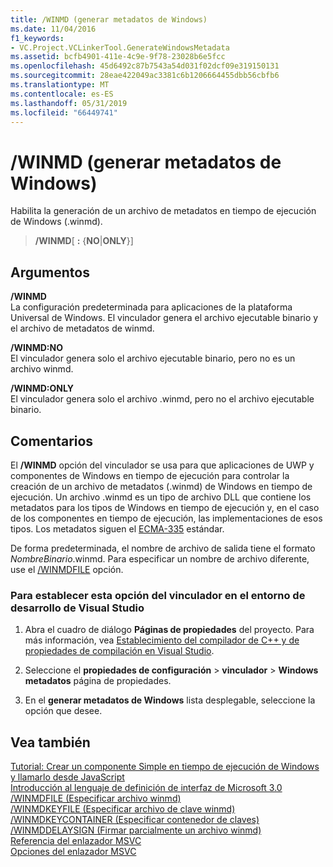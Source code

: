 ```yaml
---
title: /WINMD (generar metadatos de Windows)
ms.date: 11/04/2016
f1_keywords:
- VC.Project.VCLinkerTool.GenerateWindowsMetadata
ms.assetid: bcfb4901-411e-4c9e-9f78-23028b6e5fcc
ms.openlocfilehash: 45d6492c87b7543a54d031f02dcf09e319150131
ms.sourcegitcommit: 28eae422049ac3381c6b1206664455dbb56cbfb6
ms.translationtype: MT
ms.contentlocale: es-ES
ms.lasthandoff: 05/31/2019
ms.locfileid: "66449741"
---
```

# <a name="winmd-generate-windows-metadata"></a>/WINMD (generar metadatos de Windows)

Habilita la generación de un archivo de metadatos en tiempo de ejecución de Windows (.winmd).

> **/WINMD**\[ **:** {**NO**\|**ONLY**}]

## <a name="arguments"></a>Argumentos

**/WINMD**<br/>
La configuración predeterminada para aplicaciones de la plataforma Universal de Windows. El vinculador genera el archivo ejecutable binario y el archivo de metadatos de winmd.

**/WINMD:NO**<br/>
El vinculador genera solo el archivo ejecutable binario, pero no es un archivo winmd.

**/WINMD:ONLY**<br/>
El vinculador genera solo el archivo .winmd, pero no el archivo ejecutable binario.

## <a name="remarks"></a>Comentarios

El **/WINMD** opción del vinculador se usa para que aplicaciones de UWP y componentes de Windows en tiempo de ejecución para controlar la creación de un archivo de metadatos (.winmd) de Windows en tiempo de ejecución. Un archivo .winmd es un tipo de archivo DLL que contiene los metadatos para los tipos de Windows en tiempo de ejecución y, en el caso de los componentes en tiempo de ejecución, las implementaciones de esos tipos. Los metadatos siguen el [ECMA-335](https://www.ecma-international.org/publications/standards/Ecma-335.htm) estándar.

De forma predeterminada, el nombre de archivo de salida tiene el formato *NombreBinario*.winmd. Para especificar un nombre de archivo diferente, use el [/WINMDFILE](winmdfile-specify-winmd-file.md) opción.

### <a name="to-set-this-linker-option-in-the-visual-studio-development-environment"></a>Para establecer esta opción del vinculador en el entorno de desarrollo de Visual Studio

1. Abra el cuadro de diálogo **Páginas de propiedades** del proyecto. Para más información, vea [Establecimiento del compilador de C++ y de propiedades de compilación en Visual Studio](../working-with-project-properties.md).

1. Seleccione el **propiedades de configuración** > **vinculador** > **Windows metadatos** página de propiedades.

1. En el **generar metadatos de Windows** lista desplegable, seleccione la opción que desee.

## <a name="see-also"></a>Vea también

[Tutorial: Crear un componente Simple en tiempo de ejecución de Windows y llamarlo desde JavaScript](/windows/uwp/winrt-components/walkthrough-creating-a-simple-windows-runtime-component-and-calling-it-from-javascript)<br/>
[Introducción al lenguaje de definición de interfaz de Microsoft 3.0](/uwp/midl-3/intro)<br/>
[/WINMDFILE (Especificar archivo winmd)](winmdfile-specify-winmd-file.md)<br/>
[/WINMDKEYFILE (Especificar archivo de clave winmd)](winmdkeyfile-specify-winmd-key-file.md)<br/>
[/WINMDKEYCONTAINER (Especificar contenedor de claves)](winmdkeycontainer-specify-key-container.md)<br/>
[/WINMDDELAYSIGN (Firmar parcialmente un archivo winmd)](winmddelaysign-partially-sign-a-winmd.md)<br/>
[Referencia del enlazador MSVC](linking.md)<br/>
[Opciones del enlazador MSVC](linker-options.md)
